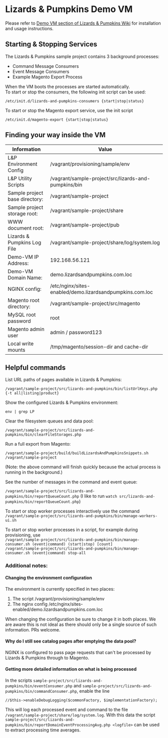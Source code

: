 # Lizards & Pumpkins Demo VM

Please refer to [Demo VM section of Lizards & Pumpkins Wiki](https://github.com/lizards-and-pumpkins/catalog/wiki/Demo-VM) for installation and usage instructions.

## Starting & Stopping Services

The Lizards & Pumpkins sample project contains 3 background processes:

* Command Message Consumers
* Event Message Consumers
* Example Magento Export Process

When the VM boots the processes are started automatically.  
To start or stop the consumers, the following init script can be used:
 
`/etc/init.d/lizards-and-pumpkins-consumers {start|stop|status}`

To start or stop the Magento export service, use the init script

`/etc/init.d/magento-export {start|stop|status}`

## Finding your way inside the VM


| Information                    | Value                     |
|--------------------------------|---------------------------|
| L&P Environment Config         | /vagrant/provisioning/sample/env |
| L&P Utility Scripts            | /vagrant/sample-project/src/lizards-and-pumpkins/bin |
| Sample project base directory: | /vagrant/sample-project |
| Sample project storage root:   | /vagrant/sample-project/share |
| WWW document root:             | /vagrant/sample-project/pub |
| Lizards & Pumpkins Log File    | /vagrant/sample-project/share/log/system.log |
| Demo-VM IP Address:            | 192.168.56.121 |
| Demo-VM Domain Name:           | demo.lizardsandpumpkins.com.loc |
| NGINX config:                  | /etc/nginx/sites-enabled/demo.lizardsandpumpkins.com.loc |
| Magento root directory:        | /vagrant/sample-project/src/magento |
| MySQL root password            | root |
| Magento admin user             | admin / password123 |
| Local write mounts             | /tmp/magento/session-dir and cache-dir |

## Helpful commands

List URL paths of pages available in Lizards & Pumpkins:

`/vagrant/sample-project/src/lizards-and-pumpkins/bin/listUrlKeys.php {-t all|listing|product}`

Show the configured Lizards & Pumpkins environment:

`env | grep LP`

Clear the filesystem queues and data pool:

`/vagrant/sample-project/src/lizards-and-pumpkins/bin/clearFileStorages.php`

Run a full export from Magento:

`/vagrant/sample-project/build/buildLizardsAndPumpkinsSnippets.sh /vagrant/sample-project`

(Note: the above command will finish quickly because the actual process is running in the background.)

See the number of messages in the command and event queue:

`/vagrant/sample-project/src/lizards-and-pumpkins/bin/reportQueueCount.php`
(I like to run `watch src/lizards-and-pumpkins/bin/reportQueueCount.php`)

To start or stop worker processes interactively use the command  
`/vagrant/sample-project/src/lizards-and-pumpkins/bin/manage-workers-ui.sh`

To start or stop worker processes in a script, for example during provisioning, use  
`/vagrant/sample-project/src/lizards-and-pumpkins/bin/manage-consumer.sh (event|command) (start|stop) [count]`  
`/vagrant/sample-project/src/lizards-and-pumpkins/bin/manage-consumer.sh (event|command) stop-all`


### Additional notes:

#### Changing the environment configuration

The environment is currently specified in two places:

1. The script /vagrant/provisioning/sample/env
2. The nginx config /etc/nginx/sites-enabled/demo.lizardsandpumpkins.com.loc

When changing the configuration be sure to change it in both places.
We are aware this is not ideal as there should only be a single source of such information. PRs welcome.

#### Why do I still see catalog pages after emptying the data pool?

NGINX is configured to pass page requests that can't be processed by Lizards & Pumpkins through to Magento.

#### Getting more detailed information on what is being processed

In the scripts `sample-project/src/lizards-and-pumpkins/bin/eventConsumer.php` and `sample-project/src/lizards-and-pumpkins/bin/commandConsumer.php`, enable the line

```
//$this->enableDebugLogging($commonFactory, $implementationFactory);
```

This will log each processed event and command to the file `/vagrant/sample-project/share/log/system.log`.
With this data the script `sample-project/src/lizards-and-pumpkins/bin/reportDomainEventProcessingAvg.php <logfile>` can be used to extract processing time averages.
